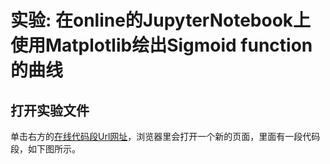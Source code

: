 # 实验: 在online的JupyterNotebook上使用Matplotlib绘出Sigmoid function的曲线

## 打开实验文件

单击右方的[在线代码段Url网址](http://pythontutor.com/visualize.html#code=class%20Node%3A%0A%20%20%20%20def%20__init__%28self,initialdata%29%3A%0A%20%20%20%20%20%20%20%20self.data%20%3D%20initialdata%0A%20%20%20%20%20%20%20%20self.tail%20%3D%20None%0A%0A%20%20%20%20def%20getData%28self%29%3A%0A%20%20%20%20%20%20%20%20return%20self.data%0A%0A%20%20%20%20def%20getTail%28self%29%3A%0A%20%20%20%20%20%20%20%20return%20self.tail%0A%20%20%20%20%20%20%20%20%0A%20%20%20%20def%20changeData%28self,newdata%29%3A%0A%20%20%20%20%20%20%20%20self.data%20%3D%20newdata%20%20%20%20%20%20%20%20%0A%0A%20%20%20%20def%20changeTail%28self,newtail%29%3A%0A%20%20%20%20%20%20%20%20self.tail%20%3D%20newtail%0A%0Aperson1%20%3D%20Node%28%7B'Id'%3A%200,'Role'%3A%20'Me',%20'BMI'%3A%2021.1%7D%29%0Aperson2%20%3D%20Node%28%7B'Id'%3A%201,'Role'%3A%20'Wife',%20'BMI'%3A18.2%7D%29%0Aperson3%20%3D%20Node%28%7B'Id'%3A%202,'Role'%3A%20'Mom',%20'BMI'%3A%2022.7%7D%29%0Aprint%28person1.getData%28%29%5B'Role'%5D,%22%E7%9A%84BMI%E6%98%AF%22,person1.getData%28%29%5B'BMI'%5D%29%0Aprint%28person2.getData%28%29%5B'Role'%5D,%22%E7%9A%84BMI%E6%98%AF%22,person2.getData%28%29%5B'BMI'%5D%29%0Aprint%28person3.getData%28%29%5B'Role'%5D,%22%E7%9A%84BMI%E6%98%AF%22,person3.getData%28%29%5B'BMI'%5D%29&cumulative=false&heapPrimitives=nevernest&mode=edit&origin=opt-frontend.js&py=3&rawInputLstJSON=%5B%5D&textReferences=false)，浏览器里会打开一个新的页面，里面有一段代码段，如下图所示。